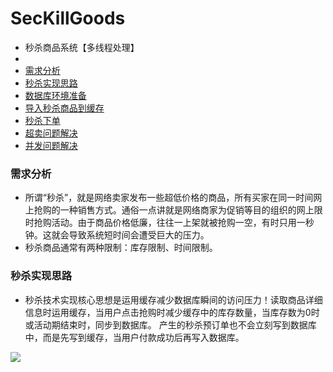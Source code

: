 # SecKillGoods


- 秒杀商品系统【多线程处理】
- 
- [需求分析](#需求分析)
- [秒杀实现思路](#秒杀实现思路)
- [数据库环境准备](#数据库环境准备)
- [导入秒杀商品到缓存](#导入秒杀商品到缓存)
- [秒杀下单](#秒杀下单)
- [超卖问题解决](#超卖问题解决)
- [并发问题解决](#并发问题解决)

### 需求分析
- 所谓“秒杀”，就是网络卖家发布一些超低价格的商品，所有买家在同一时间网上抢购的一种销售方式。通俗一点讲就是网络商家为促销等目的组织的网上限时抢购活动。由于商品价格低廉，往往一上架就被抢购一空，有时只用一秒钟。这就会导致系统短时间会遭受巨大的压力。
- 秒杀商品通常有两种限制：库存限制、时间限制。

### 秒杀实现思路
- 秒杀技术实现核心思想是运用缓存减少数据库瞬间的访问压力！读取商品详细信息时运用缓存，当用户点击抢购时减少缓存中的库存数量，当库存数为0时或活动期结束时，同步到数据库。 产生的秒杀预订单也不会立刻写到数据库中，而是先写到缓存，当用户付款成功后再写入数据库。

![](https://i.imgur.com/5QmKyn3.png)
